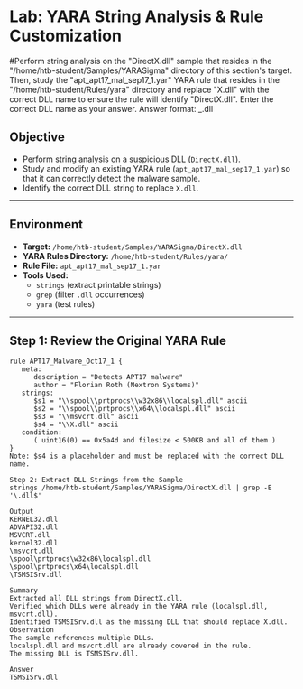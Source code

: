# Lab: YARA String Analysis & Rule Customization

#Perform string analysis on the "DirectX.dll" sample that resides in the "/home/htb-student/Samples/YARASigma" directory of this section's target. Then, study the "apt_apt17_mal_sep17_1.yar" YARA rule that resides in the "/home/htb-student/Rules/yara" directory and replace "X.dll" with the correct DLL name to ensure the rule will identify "DirectX.dll". Enter the correct DLL name as your answer. Answer format: _.dll

## Objective
- Perform string analysis on a suspicious DLL (`DirectX.dll`).
- Study and modify an existing YARA rule (`apt_apt17_mal_sep17_1.yar`) so that it can correctly detect the malware sample.
- Identify the correct DLL string to replace `X.dll`.

---

## Environment
- **Target:** `/home/htb-student/Samples/YARASigma/DirectX.dll`  
- **YARA Rules Directory:** `/home/htb-student/Rules/yara/`  
- **Rule File:** `apt_apt17_mal_sep17_1.yar`  
- **Tools Used:**  
  - `strings` (extract printable strings)  
  - `grep` (filter `.dll` occurrences)  
  - `yara` (test rules)  

---

## Step 1: Review the Original YARA Rule
```yara
rule APT17_Malware_Oct17_1 {
   meta:
      description = "Detects APT17 malware"
      author = "Florian Roth (Nextron Systems)"
   strings:
      $s1 = "\\spool\\prtprocs\\w32x86\\localspl.dll" ascii
      $s2 = "\\spool\\prtprocs\\x64\\localspl.dll" ascii
      $s3 = "\\msvcrt.dll" ascii
      $s4 = "\\X.dll" ascii
   condition:
      ( uint16(0) == 0x5a4d and filesize < 500KB and all of them )
}
Note: $s4 is a placeholder and must be replaced with the correct DLL name.

Step 2: Extract DLL Strings from the Sample
strings /home/htb-student/Samples/YARASigma/DirectX.dll | grep -E '\.dll$'

Output
KERNEL32.dll
ADVAPI32.dll
MSVCRT.dll
kernel32.dll
\msvcrt.dll
\spool\prtprocs\w32x86\localspl.dll
\spool\prtprocs\x64\localspl.dll
\TSMSISrv.dll

Summary
Extracted all DLL strings from DirectX.dll.
Verified which DLLs were already in the YARA rule (localspl.dll, msvcrt.dll).
Identified TSMSISrv.dll as the missing DLL that should replace X.dll.
Observation
The sample references multiple DLLs.
localspl.dll and msvcrt.dll are already covered in the rule.
The missing DLL is TSMSISrv.dll.

Answer
TSMSISrv.dll
